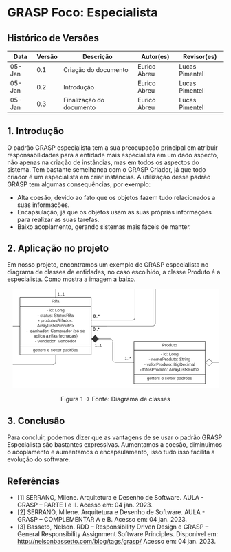 # GRASP Foco: Especialista

## Histórico de Versões

| Data   | Versão | Descrição                | Autor(es)    | Revisor(es)    |
| ------ | ------ | ------------------------ | ------------ | -------------- |
| 05-Jan | 0.1    | Criação do documento     | Eurico Abreu | Lucas Pimentel |
| 05-Jan | 0.2    | Introdução               | Eurico Abreu | Lucas Pimentel |
| 05-Jan | 0.3    | Finalização do documento | Eurico Abreu | Lucas Pimentel |

## 1. Introdução

O padrão GRASP especialista tem a sua preocupação principal em atribuir responsabilidades para a entidade mais especialista em um dado aspecto, não apenas na criação de instâncias, mas em todos os aspectos do sistema. Tem bastante semelhança com o GRASP Criador, já que todo criador é um especialista em criar instâncias.
A utilização desse padrão GRASP tem algumas consequências, por exemplo:

- Alta coesão, devido ao fato que os objetos fazem tudo relacionados a suas informações.
- Encapsulação, já que os objetos usam as suas próprias informações para realizar as suas tarefas.
- Baixo acoplamento, gerando sistemas mais fáceis de manter.

## 2. Aplicação no projeto

Em nosso projeto, encontramos um exemplo de GRASP especialista no diagrama de classes de entidades, no caso escolhido, a classe Produto é a especialista. Como mostra a imagem a baixo.

<center>

![Imagem](../../assets/graspsEspecialista.png)

Figura 1 -> Fonte: Diagrama de classes

</center>

## 3. Conclusão

Para concluir, podemos dizer que as vantagens de se usar o padrão GRASP Especialista são bastantes expressivas. Aumentamos a coesão, diminuimos o acoplamento e aumentamos o encapsulamento, isso tudo isso facilita a evolução do software.

## Referências

- [1] SERRANO, Milene. Arquitetura e Desenho de Software. AULA - GRASP – PARTE I e II. Acesso em: 04 jan. 2023.
- [2] SERRANO, Milene. Arquitetura e Desenho de Software. AULA - GRASP – COMPLEMENTAR A e B. Acesso em: 04 jan. 2023.
- [3] Basseto, Nelson. RDD – Responsibility Driven Design e GRASP – General Responsibility Assignment Software Principles. Disponivel em: http://nelsonbassetto.com/blog/tags/grasp/ Acesso em: 04 jan. 2023.
